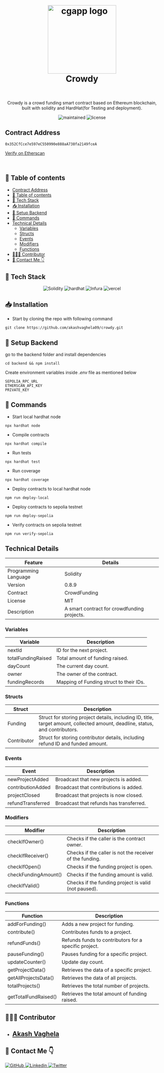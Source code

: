 <h1 align="center">
  <img alt="cgapp logo" src="https://vectorified.com/image/ethereum-logo-vector-13.png" width="224px"/><br/>
  Crowdy 
  <br/>
  
<br/>
</h1>
<p align="center">Crowdy is a crowd funding smart contract based on Ethereum blockchain, built with solidity and HardHat(for Testing and deployment). </p>
<p align="center">
<img src="https://img.shields.io/badge/Maintained%3F-yes-green.svg" alt="maintained"/>
<img src="https://img.shields.io/badge/License-MIT-green" alt="license"/>
</p>

## Contract Address
```
0x352CfCce7e597eC550990e888aA738fa2149fceA
```
[Verify on Etherscan](https://sepolia.etherscan.io/address/0x352CfCce7e597eC550990e888aA738fa2149fceA#code)


<br />

## 📃 Table of contents

- [Contract Address](#contract-address)
- [📃 Table of contents](#-table-of-contents)
- [🔧 Tech Stack](#-tech-stack)
- [📥 Installation](#-installation)
- [🔗 Setup Backend](#-setup-backend)
- [🤖 Commands](#-commands)
- [Technical Details](#technical-details)
  - [Variables](#variables)
  - [Structs](#structs)
  - [Events](#events)
  - [Modifiers](#modifiers)
  - [Functions](#functions)
- [👨🏻‍💻 Contributor](#-contributor)
- [📩 Contact Me 👇](#-contact-me-)


## 🔧 Tech Stack 
<p align="center">


<img src="https://img.shields.io/badge/Solidity-000000?style=for-the-badge&logo=solidity&logoColor=white" alt="Solidity"/>
<img src="https://img.shields.io/badge/HardHat-F59812?style=for-the-badge&logo=hardhat&logoColor=white" alt="hardhat"/>
<img src="https://img.shields.io/badge/Alchemy-0284C7?style=for-the-badge&logo=Alchemy&logoColor=0A0A0A" alt="Infura"/>
<img src="https://img.shields.io/badge/Remix%20IDE-334155?style=for-the-badge&logo=ethereum&logoColor=61DAFB" alt="vercel"/>
</p>



## 📥 Installation
- Start by cloning the repo with following command
```
git clone https://github.com/akashvaghela09/crowdy.git
```

## 🔗 Setup Backend
go to the backend folder and install dependencies 

```
cd backend && npm install
```

Create environment variables inside *.env* file as mentioned below 
```
SEPOLIA_RPC_URL
ETHERSCAN_API_KEY
PRIVATE_KEY
```

## 🤖 Commands
- Start local hardhat node
```
npx hardhat node
```
- Compile contracts
```
npx hardhat compile
```
- Run tests
```
npx hardhat test
```
- Run coverage
```
npx hardhat coverage
```
- Deploy contracts to local hardhat node
```
npm run deploy-local
```


- Deploy contracts to sepolia testnet
```
npm run deploy-sepolia
```
- Verify contracts on sepolia testnet
```
npm run verify-sepolia
```

## Technical Details 
| Feature              | Details                                     |
| -------------------- | ------------------------------------------- |
| Programming Language | Solidity                                    |
| Version              | 0.8.9                                       |
| Contract             | CrowdFunding                                |
| License              | MIT                                         |
| Description          | A smart contract for crowdfunding projects. |

### Variables
|Variable|	Description|
|--|--|
|nextId	| ID for the next project.|
|totalFundingRaised	|Total amount of funding raised.|
|dayCount	|The current day count.|
|owner	|The owner of the contract.|
|fundingRecords	|Mapping of Funding struct to their IDs.|

### Structs

|Struct|	Description|
|--|--|
|Funding	|Struct for storing project details, including ID, title, target amount, collected amount, deadline, status, and contributors.|
|Contributor|	Struct for storing contributor details, including refund ID and funded amount.|

### Events

|Event|	Description|
|--|--|
|newProjectAdded|	Broadcast that new projects is added.|
|contributionAdded	|Broadcast that contributions is added.|
|projectClosed|	Broadcast that projects is now closed.|
|refundTransferred	|Broadcast that refunds has transferred.|

### Modifiers

|Modifier|	Description|
|--|--|
|checkIfOwner()|	Checks if the caller is the contract owner.|
|checkIfReceiver()|	Checks if the caller is not the receiver of the funding.|
|checkIfOpen()|	Checks if the funding project is open.
|checkFundingAmount()|	Checks if the funding amount is valid.|
|checkIfValid()|	Checks if the funding project is valid (not paused).|

### Functions

|Function|	Description|
|--|--|
|addForFunding()	|Adds a new project for funding.|
|contribute()	|Contributes funds to a project.|
|refundFunds()	|Refunds funds to contributors for a specific project.|
|pauseFunding()	|Pauses funding for a specific project.|
|updateCounter()|	Update day count.|
|getProjectData()	|Retrieves the data of a specific project.|
|getAllProjectsData()	|Retrieves the data of all projects.|
|totalProjects()|	Retrieves the total number of projects.|
|getTotalFundRaised()	|Retrieves the total amount of funding raised.|

## 👨🏻‍💻 Contributor
- ## [Akash Vaghela](https://akash11.com)


## 📩 Contact Me 👇

<a href="https://github.com/akashvaghela09">
    <img src="https://img.shields.io/badge/GitHub-100000?style=for-the-badge&logo=github&logoColor=white" alt="GitHub"/>
</a>
<a href="https://linkedin.com/in/akashvaghela09">
    <img src="https://img.shields.io/badge/LinkedIn-0077B5?style=for-the-badge&logo=linkedin&logoColor=white" alt="Linkedin"/>
</a>
<a href="https://twitter.com/akashvaghela09">
    <img src="https://img.shields.io/badge/Twitter-1DA1F2?style=for-the-badge&logo=twitter&logoColor=white" alt="Twitter"/>
</a>